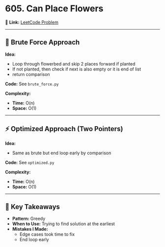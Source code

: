 # 605. Can Place Flowers

🔗 **Link:** [LeetCode Problem](https://leetcode.com/problems/can-place-flowers)

---

## 🧠 Brute Force Approach
**Idea:**  
- Loop through flowerbed and skip 2 places forward if planted
- If not planted, then check if next is also empty or it is end of list
- return comparison

**Code:** See `brute_force.py`

**Complexity:**
- **Time:** O(n)
- **Space:** O(1)

---

## ⚡ Optimized Approach (Two Pointers)
**Idea:**  
- Same as brute but end loop early by comparison

**Code:** See `optimized.py`

**Complexity:**
- **Time:** O(n)
- **Space:** O(1)

---

## 📝 Key Takeaways
- **Pattern:** Greedy
- **When to Use:** Trying to find solution at the earliest
- **Mistakes I Made:**
  - Edge cases took time to fix
  - End loop early
